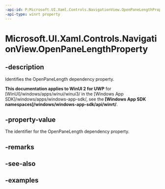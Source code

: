 ```yaml
---
-api-id: P:Microsoft.UI.Xaml.Controls.NavigationView.OpenPaneLengthProperty
-api-type: winrt property
---
```

<!-- Property syntax.
public DependencyProperty OpenPaneLengthProperty { get; }
-->

# Microsoft.UI.Xaml.Controls.NavigationView.OpenPaneLengthProperty


## -description

Identifies the OpenPaneLength dependency property.


**This documentation applies to WinUI 2 for UWP** for [WinUI]/windows/apps/winui/winui3/ in the [Windows App SDK]/windows/apps/windows-app-sdk/, see the **[Windows App SDK namespaces]/windows/windows-app-sdk/api/winrt/**.

## -property-value

The identifier for the OpenPaneLength dependency property.


## -remarks


## -see-also


## -examples


